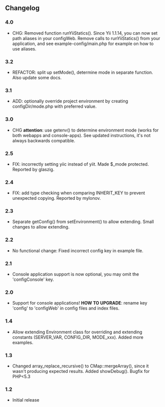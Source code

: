 ## Changelog


### 4.0

- CHG: Removed function runYiiStatics(). Since Yii 1.1.14, you can now set path aliases in your configWeb. Remove calls to runYiiStatics() from your application, and see example-config/main.php for example on how to use aliases.

### 3.2

- REFACTOR: split up setMode(), determine mode in separate function. Also update some docs.

### 3.1

- ADD: optionally override project environment by creating configDir/mode.php with preferred value.

### 3.0

- CHG **attention**: use getenv() to determine environment mode (works for both webapps and console-apps). See updated instructions, it's not always backwards compatible.

### 2.5

- FIX: incorrectly setting yiic instead of yiit. Made $_mode protected. Reported by glaszig.

### 2.4

- FIX: add type checking when comparing INHERIT_KEY to prevent unexpected copying. Reported by mylonov.

### 2.3

- Separate getConfig() from setEnvironment() to allow extending. Small changes to allow extending.

### 2.2

- No functional change: Fixed incorrect config key in example file.

### 2.1

- Console application support is now optional, you may omit the 'configConsole' key.

### 2.0

- Support for console applications! **HOW TO UPGRADE**: rename key 'config' to 'configWeb' in config files and index files.

### 1.4

- Allow extending Environment class for overriding and extending constants (SERVER_VAR, CONFIG_DIR, MODE_xxx). Added more examples.

### 1.3

- Changed array_replace_recursive() to CMap::mergeArray(), since it wasn't producing expected results. Added showDebug(). Bugfix for PHP<5.3

### 1.2

- Initial release